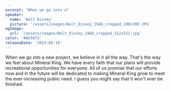 ```yaml
---
excerpt: "When we go into a"
speaker:
  name: 'Walt Disney'
  picture: '/assets/images/Walt_Disney_1946_cropped_100x100.JPG'
ogImage:
  url: '/assets/images/Walt_Disney_1964_cropped_512x512.jpg'
color: '#0e56f2'
releaseDate: '2023-08-18'
---
```

When we go into a new project, we believe in it all the way. That's the way we feel about Mineral King. We have every faith that our plans will provide recreational opportunities for everyone. All of us promise that our efforts now and in the future will be dedicated to making Mineral King grow to meet the ever-increasing public need. I guess you might say that it won't ever be finished.
